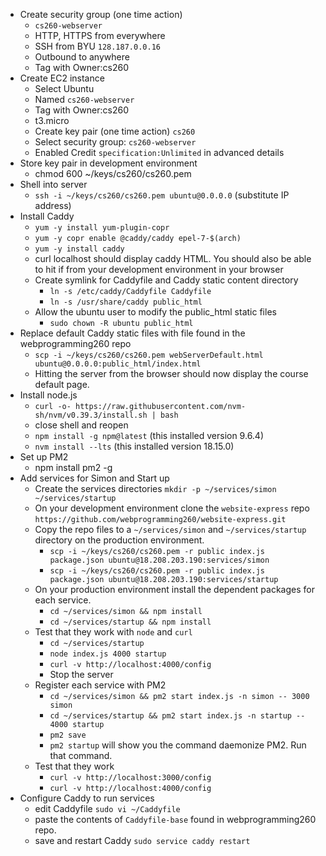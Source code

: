 - Create security group (one time action)
  - `cs260-webserver`
  - HTTP, HTTPS from everywhere
  - SSH from BYU `128.187.0.0.16`
  - Outbound to anywhere
  - Tag with Owner:cs260
- Create EC2 instance
  - Select Ubuntu
  - Named `cs260-webserver`
  - Tag with Owner:cs260
  - t3.micro
  - Create key pair (one time action) `cs260`
  - Select security group: `cs260-webserver`
  - Enabled Credit `specification:Unlimited` in advanced details
- Store key pair in development environment
  - chmod 600 ~/keys/cs260/cs260.pem
- Shell into server
  - `ssh -i ~/keys/cs260/cs260.pem ubuntu@0.0.0.0` (substitute IP address)
- Install Caddy
  - `yum -y install yum-plugin-copr`
  - `yum -y copr enable @caddy/caddy epel-7-$(arch)`
  - `yum -y install caddy`
  - curl localhost should display caddy HTML. You should also be able to hit if from your development environment in your browser
  - Create symlink for Caddyfile and Caddy static content directory
    - `ln -s /etc/caddy/Caddyfile Caddyfile`
    - `ln -s /usr/share/caddy public_html`
  - Allow the ubuntu user to modify the public_html static files
    - `sudo chown -R ubuntu public_html`
- Replace default Caddy static files with file found in the webprogramming260 repo
  - `scp -i ~/keys/cs260/cs260.pem webServerDefault.html ubuntu@0.0.0.0:public_html/index.html`
  - Hitting the server from the browser should now display the course default page.
- Install node.js
  - `curl -o- https://raw.githubusercontent.com/nvm-sh/nvm/v0.39.3/install.sh | bash`
  - close shell and reopen
  - `npm install -g npm@latest` (this installed version 9.6.4)
  - `nvm install --lts` (this installed version 18.15.0)
- Set up PM2
  - npm install pm2 -g
- Add services for Simon and Start up
  - Create the services directories `mkdir -p ~/services/simon ~/services/startup`
  - On your development environment clone the `website-express` repo
    `https://github.com/webprogramming260/website-express.git`
  - Copy the repo files to a `~/services/simon` and `~/services/startup` directory on the production environment.
    - `scp -i ~/keys/cs260/cs260.pem -r public index.js package.json ubuntu@18.208.203.190:services/simon`
    - `scp -i ~/keys/cs260/cs260.pem -r public index.js package.json ubuntu@18.208.203.190:services/startup`
  - On your production environment install the dependent packages for each service.
    - `cd ~/services/simon && npm install`
    - `cd ~/services/startup && npm install`
  - Test that they work with `node` and `curl`
    - `cd ~/services/startup`
    - `node index.js 4000 startup`
    - `curl -v http://localhost:4000/config`
    - Stop the server
  - Register each service with PM2
    - `cd ~/services/simon && pm2 start index.js -n simon -- 3000 simon`
    - `cd ~/services/startup && pm2 start index.js -n startup -- 4000 startup`
    - `pm2 save`
    - `pm2 startup` will show you the command daemonize PM2. Run that command.
  - Test that they work
    - `curl -v http://localhost:3000/config`
    - `curl -v http://localhost:4000/config`
- Configure Caddy to run services
  - edit Caddyfile `sudo vi ~/Caddyfile`
  - paste the contents of `Caddyfile-base` found in webprogramming260 repo.
  - save and restart Caddy `sudo service caddy restart`
